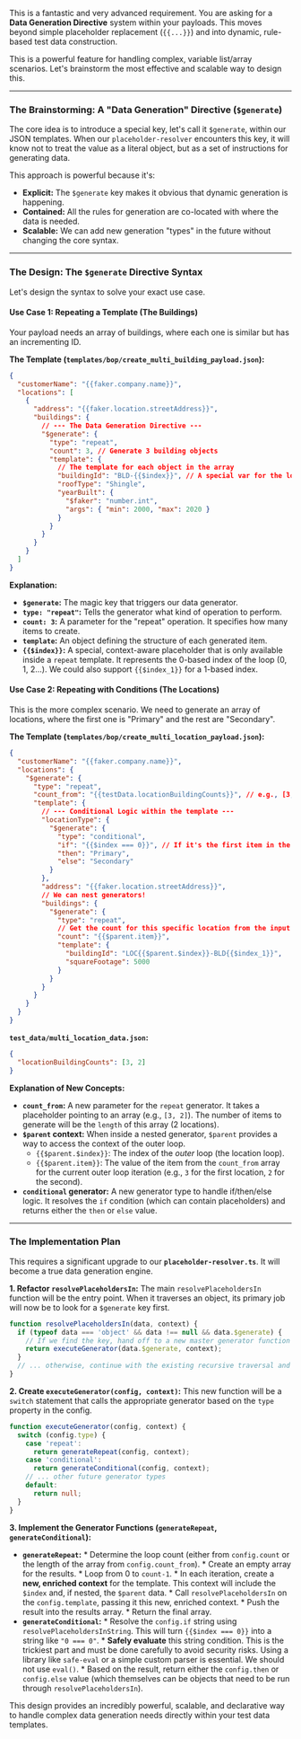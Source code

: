 This is a fantastic and very advanced requirement. You are asking for a **Data Generation Directive** system within your payloads. This moves beyond simple placeholder replacement (`{{...}}`) and into dynamic, rule-based test data construction.

This is a powerful feature for handling complex, variable list/array scenarios. Let's brainstorm the most effective and scalable way to design this.

---

### **The Brainstorming: A "Data Generation" Directive (`$generate`)**

The core idea is to introduce a special key, let's call it `$generate`, within our JSON templates. When our `placeholder-resolver` encounters this key, it will know not to treat the value as a literal object, but as a set of instructions for generating data.

This approach is powerful because it's:
*   **Explicit:** The `$generate` key makes it obvious that dynamic generation is happening.
*   **Contained:** All the rules for generation are co-located with where the data is needed.
*   **Scalable:** We can add new generation "types" in the future without changing the core syntax.

---

### **The Design: The `$generate` Directive Syntax**

Let's design the syntax to solve your exact use case.

#### **Use Case 1: Repeating a Template (The Buildings)**

Your payload needs an array of buildings, where each one is similar but has an incrementing ID.

**The Template (`templates/bop/create_multi_building_payload.json`):**
```json
{
  "customerName": "{{faker.company.name}}",
  "locations": [
    {
      "address": "{{faker.location.streetAddress}}",
      "buildings": {
        // --- The Data Generation Directive ---
        "$generate": {
          "type": "repeat",
          "count": 3, // Generate 3 building objects
          "template": {
            // The template for each object in the array
            "buildingId": "BLD-{{$index}}", // A special var for the loop index
            "roofType": "Shingle",
            "yearBuilt": {
              "$faker": "number.int",
              "args": { "min": 2000, "max": 2020 }
            }
          }
        }
      }
    }
  ]
}
```
**Explanation:**
*   **`$generate`:** The magic key that triggers our data generator.
*   **`type: "repeat"`:** Tells the generator what kind of operation to perform.
*   **`count: 3`:** A parameter for the "repeat" operation. It specifies how many items to create.
*   **`template`:** An object defining the structure of each generated item.
*   **`{{$index}}`:** A special, context-aware placeholder that is only available inside a `repeat` template. It represents the 0-based index of the loop (0, 1, 2...). We could also support `{{$index_1}}` for a 1-based index.

#### **Use Case 2: Repeating with Conditions (The Locations)**

This is the more complex scenario. We need to generate an array of locations, where the first one is "Primary" and the rest are "Secondary".

**The Template (`templates/bop/create_multi_location_payload.json`):**
```json
{
  "customerName": "{{faker.company.name}}",
  "locations": {
    "$generate": {
      "type": "repeat",
      "count_from": "{{testData.locationBuildingCounts}}", // e.g., [3, 2] -> 2 locations total
      "template": {
        // --- Conditional Logic within the template ---
        "locationType": {
          "$generate": {
            "type": "conditional",
            "if": "{{$index === 0}}", // If it's the first item in the array
            "then": "Primary",
            "else": "Secondary"
          }
        },
        "address": "{{faker.location.streetAddress}}",
        // We can nest generators!
        "buildings": {
          "$generate": {
            "type": "repeat",
            // Get the count for this specific location from the input array
            "count": "{{$parent.item}}", 
            "template": {
              "buildingId": "LOC{{$parent.$index}}-BLD{{$index_1}}",
              "squareFootage": 5000
            }
          }
        }
      }
    }
  }
}
```
**`test_data/multi_location_data.json`:**
```json
{
  "locationBuildingCounts": [3, 2]
}
```
**Explanation of New Concepts:**
*   **`count_from`:** A new parameter for the `repeat` generator. It takes a placeholder pointing to an array (e.g., `[3, 2]`). The number of items to generate will be the `length` of this array (2 locations).
*   **`$parent` context:** When inside a nested generator, `$parent` provides a way to access the context of the outer loop.
    *   `{{$parent.$index}}`: The index of the *outer* loop (the location loop).
    *   `{{$parent.item}}`: The value of the item from the `count_from` array for the current outer loop iteration (e.g., `3` for the first location, `2` for the second).
*   **`conditional` generator:** A new generator type to handle if/then/else logic. It resolves the `if` condition (which can contain placeholders) and returns either the `then` or `else` value.

---

### **The Implementation Plan**

This requires a significant upgrade to our **`placeholder-resolver.ts`**. It will become a true data generation engine.

**1. Refactor `resolvePlaceholdersIn`:**
   The main `resolvePlaceholdersIn` function will be the entry point. When it traverses an object, its primary job will now be to look for a `$generate` key first.
   ```typescript
   function resolvePlaceholdersIn(data, context) {
     if (typeof data === 'object' && data !== null && data.$generate) {
       // If we find the key, hand off to a new master generator function
       return executeGenerator(data.$generate, context);
     }
     // ... otherwise, continue with the existing recursive traversal and string replacement
   }
   ```

**2. Create `executeGenerator(config, context)`:**
   This new function will be a `switch` statement that calls the appropriate generator based on the `type` property in the config.
   ```typescript
   function executeGenerator(config, context) {
     switch (config.type) {
       case 'repeat':
         return generateRepeat(config, context);
       case 'conditional':
         return generateConditional(config, context);
       // ... other future generator types
       default:
         return null;
     }
   }
   ```

**3. Implement the Generator Functions (`generateRepeat`, `generateConditional`):**
   *   **`generateRepeat`:**
     *   Determine the loop count (either from `config.count` or the length of the array from `config.count_from`).
     *   Create an empty array for the results.
     *   Loop from 0 to `count-1`.
     *   In each iteration, create a **new, enriched context** for the template. This context will include the `$index` and, if nested, the `$parent` data.
     *   Call `resolvePlaceholdersIn` on the `config.template`, passing it this new, enriched context.
     *   Push the result into the results array.
     *   Return the final array.
   *   **`generateConditional`:**
     *   Resolve the `config.if` string using `resolvePlaceholdersInString`. This will turn `{{$index === 0}}` into a string like `"0 === 0"`.
     *   **Safely evaluate** this string condition. This is the trickiest part and must be done carefully to avoid security risks. Using a library like `safe-eval` or a simple custom parser is essential. We should not use `eval()`.
     *   Based on the result, return either the `config.then` or `config.else` value (which themselves can be objects that need to be run through `resolvePlaceholdersIn`).

This design provides an incredibly powerful, scalable, and declarative way to handle complex data generation needs directly within your test data templates.